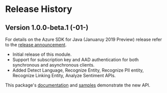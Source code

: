 # Release History
## Version 1.0.0-beta.1 (-01-)
For details on the Azure SDK for Java (Januaruy 2019 Preview) release refer to the [release announcement]().

- Initial release of this module.
- Support for subscription key and AAD authentication for both synchronous and asynchronous clients.
- Added Detect Language, Recognize Entity, Recognize PII entity, Recognize Linking Entity, Analyze Sentiment APIs.

This package's 
[documentation]() 
and 
[samples]() 
demonstrate the new API.

